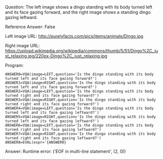 Question: The left image shows a dingo standing with its body turned left and its face gazing forward, and the right image shows a standing dingo gazing leftward.

Reference Answer: False

Left image URL: http://purelyfacts.com/pics/items/animals/Dingo.jpg

Right image URL: https://upload.wikimedia.org/wikipedia/commons/thumb/5/51/Dingo%2C_just_relaxing.jpg/220px-Dingo%2C_just_relaxing.jpg

Program:

```
ANSWER0=VQA(image=LEFT,question='Is the dingo standing with its body turned left and its face gazing forward?')
ANSWER1=VQA(image=RIGHT,question='Is the dingo standing with its body turned left and its face gazing forward?')
ANSWER2=VQA(image=LEFT,question='Is the dingo standing with its body turned right and its face gazing forward?')
ANSWER3=VQA(image=RIGHT,question='Is the dingo standing with its body turned right and its face gazing forward?')
ANSWER4=VQA(image=LEFT,question='Is the dingo standing with its body turned left and its face gazing leftward?')
ANSWER5=VQA(image=RIGHT,question='Is the dingo standing with its body turned left and its face gazing leftward?')
ANSWER6=VQA(image=LEFT,question='Is the dingo standing with its body turned right and its face gazing leftward?')
ANSWER7=VQA(image=RIGHT,question='Is the dingo standing with its body turned right and its face gazing leftward?')
ANSWER8=EVAL(expr='{ANSWER0}
```
Answer: Runtime error: ('EOF in multi-line statement', (2, 0))

